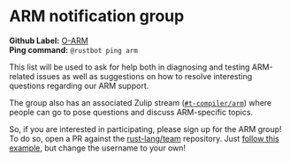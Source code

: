 # ARM notification group

**Github Label:** [O-ARM] <br>
**Ping command:** `@rustbot ping arm`

[O-ARM]: https://github.com/rust-lang/rust/labels/O-ARM

This list will be used to ask for help both in diagnosing and testing
ARM-related issues as well as suggestions on how to resolve
interesting questions regarding our ARM support.

The group also has an associated Zulip stream ([`#t-compiler/arm`])
where people can go to pose questions and discuss ARM-specific
topics.

So, if you are interested in participating, please sign up for the
ARM group! To do so, open a PR against the [rust-lang/team]
repository. Just [follow this example][eg], but change the username to
your own!

[`#t-compiler/arm`]: https://rust-lang.zulipchat.com/#narrow/stream/242906-t-compiler.2Farm
[rust-lang/team]: https://github.com/rust-lang/team
[eg]: https://github.com/rust-lang/team/pull/358
